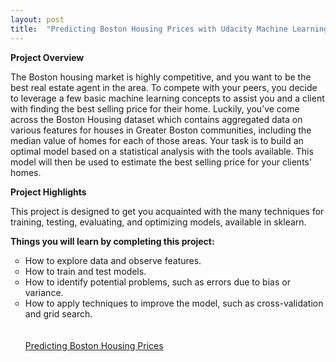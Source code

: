 ```yaml
---
layout: post
title:  "Predicting Boston Housing Prices with Udacity Machine Learning Fundamentals!"
---
```

<b>Project Overview</b>

The Boston housing market is highly competitive, and you want to be the best real estate agent in the area. To compete with your peers, you decide to leverage a few basic machine learning concepts to assist you and a client with finding the best selling price for their home. Luckily, you’ve come across the Boston Housing dataset which contains aggregated data on various features for houses in Greater Boston communities, including the median value of homes for each of those areas. Your task is to build an optimal model based on a statistical analysis with the tools available. This model will then be used to estimate the best selling price for your clients' homes.

<b>Project Highlights</b>

This project is designed to get you acquainted with the many techniques for training, testing, evaluating, and optimizing models, available in sklearn.

<b>Things you will learn by completing this project:</b>
<ul style="list-style-type:circle;">
<li>How to explore data and observe features.</li>
<li>How to train and test models.</li>
<li>How to identify potential problems, such as errors due to bias or variance.</li>
<li>How to apply techniques to improve the model, such as cross-validation and grid search.</li>
<br></br>
<a href="https://github.com/lindswarne/Projects-to-share/blob/master/Predicting_Boston_Housing_Prices.ipynb">Predicting Boston Housing Prices</a> </li>
